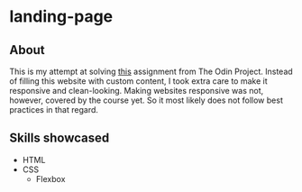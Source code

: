 # landing-page
## About
This is my attempt at solving [this](https://www.theodinproject.com/lessons/foundations-landing-page) assignment from The Odin Project. Instead of filling this website with custom content, I took extra care to make it responsive and clean-looking. Making websites responsive was not, however, covered by the course yet. So it most likely does not follow best practices in that regard.  

## Skills showcased
- HTML
- CSS
  - Flexbox